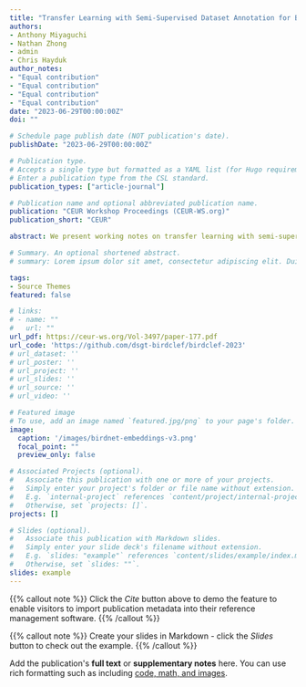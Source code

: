 ```yaml
---
title: "Transfer Learning with Semi-Supervised Dataset Annotation for Birdcall Classification"
authors:
- Anthony Miyaguchi
- Nathan Zhong
- admin
- Chris Hayduk
author_notes:
- "Equal contribution"
- "Equal contribution"
- "Equal contribution"
- "Equal contribution"
date: "2023-06-29T00:00:00Z"
doi: ""

# Schedule page publish date (NOT publication's date).
publishDate: "2023-06-29T00:00:00Z"

# Publication type.
# Accepts a single type but formatted as a YAML list (for Hugo requirements).
# Enter a publication type from the CSL standard.
publication_types: ["article-journal"]

# Publication name and optional abbreviated publication name.
publication: "CEUR Workshop Proceedings (CEUR-WS.org)"
publication_short: "CEUR"

abstract: We present working notes on transfer learning with semi-supervised dataset annotation for the BirdCLEF 2023 competition, focused on identifying African bird species in recorded soundscapes. Our approach utilizes existing off-the-shelf models, BirdNET and MixIT, to address representation and labeling challenges in the competition. We explore the embedding space learned by BirdNET and propose a process to derive an annotated dataset for supervised learning. Our experiments involve various models and feature engineering approaches to maximize performance on the competition leaderboard. The results demonstrate the effectiveness of our approach in classifying bird species and highlight the potential of transfer learning and semi-supervised dataset annotation in similar tasks.

# Summary. An optional shortened abstract.
# summary: Lorem ipsum dolor sit amet, consectetur adipiscing elit. Duis posuere tellus ac convallis placerat. Proin tincidunt magna sed ex sollicitudin condimentum.

tags:
- Source Themes
featured: false

# links:
# - name: ""
#   url: ""
url_pdf: https://ceur-ws.org/Vol-3497/paper-177.pdf
url_code: 'https://github.com/dsgt-birdclef/birdclef-2023'
# url_dataset: ''
# url_poster: ''
# url_project: ''
# url_slides: ''
# url_source: ''
# url_video: ''

# Featured image
# To use, add an image named `featured.jpg/png` to your page's folder. 
image:
  caption: '/images/birdnet-embeddings-v3.png'
  focal_point: ""
  preview_only: false

# Associated Projects (optional).
#   Associate this publication with one or more of your projects.
#   Simply enter your project's folder or file name without extension.
#   E.g. `internal-project` references `content/project/internal-project/index.md`.
#   Otherwise, set `projects: []`.
projects: []

# Slides (optional).
#   Associate this publication with Markdown slides.
#   Simply enter your slide deck's filename without extension.
#   E.g. `slides: "example"` references `content/slides/example/index.md`.
#   Otherwise, set `slides: ""`.
slides: example
---
```


{{% callout note %}}
Click the *Cite* button above to demo the feature to enable visitors to import publication metadata into their reference management software.
{{% /callout %}}

{{% callout note %}}
Create your slides in Markdown - click the *Slides* button to check out the example.
{{% /callout %}}

Add the publication's **full text** or **supplementary notes** here. You can use rich formatting such as including [code, math, and images](https://docs.hugoblox.com/content/writing-markdown-latex/).
